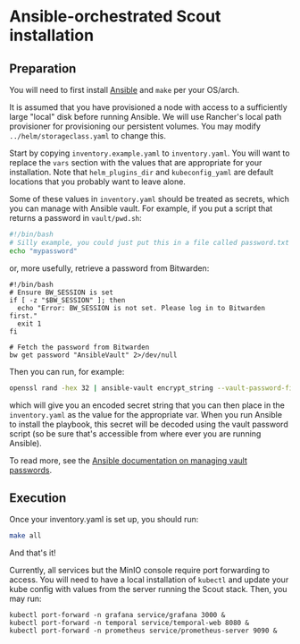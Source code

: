# Ansible-orchestrated Scout installation

## Preparation
You will need to first install [Ansible](https://docs.ansible.com/ansible/latest/installation_guide/intro_installation.html)
and `make` per your OS/arch.

It is assumed that you have provisioned a node with access to a sufficiently large "local" disk
before running Ansible. We will use Rancher's local path provisioner for provisioning
our persistent volumes. You may modify `../helm/storageclass.yaml` to change this.

Start by copying `inventory.example.yaml` to `inventory.yaml`. You will want to replace the
`vars` section with the values that are appropriate for your installation. Note that `helm_plugins_dir` and `kubeconfig_yaml`
are default locations that you probably want to leave alone. 

Some of these values in `inventory.yaml` should be treated as secrets, which you can manage with Ansible vault. For example, if you put a script that returns a password in `vault/pwd.sh`:
```bash
#!/bin/bash
# Silly example, you could just put this in a file called password.txt and remove the echo
echo "mypassword"
```

or, more usefully, retrieve a password from Bitwarden:
```
#!/bin/bash
# Ensure BW_SESSION is set
if [ -z "$BW_SESSION" ]; then
  echo "Error: BW_SESSION is not set. Please log in to Bitwarden first."
  exit 1
fi

# Fetch the password from Bitwarden
bw get password "AnsibleVault" 2>/dev/null
```


Then you can run, for example:

```bash
openssl rand -hex 32 | ansible-vault encrypt_string --vault-password-file vault/pwd.sh
```

which will give you an encoded secret string that you can then place in the `inventory.yaml` as the value for the 
appropriate var. When you run Ansible to install the playbook, this secret will be decoded using the vault 
password script (so be sure that's accessible from where ever you are running Ansible).

To read more, see the [Ansible documentation on managing vault passwords](https://docs.ansible.com/ansible/latest/vault_guide/vault_managing_passwords.html).

## Execution
Once your inventory.yaml is set up, you should run:
```bash
make all
```

And that's it!

Currently, all services but the MinIO console require port forwarding to access. You will need to have a local installation
of `kubectl` and update your kube config with values from the server running the Scout stack. Then, you may run:
```
kubectl port-forward -n grafana service/grafana 3000 &
kubectl port-forward -n temporal service/temporal-web 8080 &
kubectl port-forward -n prometheus service/prometheus-server 9090 &
```
